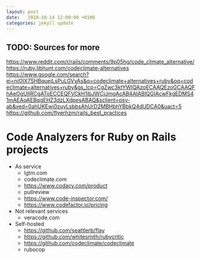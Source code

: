 ```yaml
---
layout: post
date:   2020-10-14 12:00:00 +0100
categories: jekyll update
---
```


## TODO: Sources for more
https://www.reddit.com/r/rails/comments/9p05hg/code_climate_alternative/
https://ruby.libhunt.com/codeclimate-alternatives
https://www.google.com/search?ei=niOIX7SHBquejLsPuLGVyAs&q=codeclimate+alternatives+ruby&oq=codeclimate+alternatives+ruby&gs_lcp=CgZwc3ktYWIQAzoECAAQEzoGCAAQFhAeOgUIIRCgAToECCEQFVCkH1ibJWCjJmgAcAB4AIABlQGIAcwFkgEDMS41mAEAoAEBqgEHZ3dzLXdpesABAQ&sclient=psy-ab&ved=0ahUKEwi0zuyLsbbsAhUrD2MBHbhYBbkQ4dUDCA0&uact=5
https://github.com/flyerhzm/rails_best_practices

# Code Analyzers for Ruby on Rails projects



 * As service
    * lgtm.com
    * codeclimate.com
    * https://www.codacy.com/product
    * pullreview
    * https://www.code-inspector.com/
    * https://www.codefactor.io/pricing
 * Not relevant services
    * veracode.com
 * Self-hosted
    * https://github.com/seattlerb/flay
    * https://github.com/whitesmith/rubycritic
    * https://github.com/codeclimate/codeclimate
    * rubocop
 